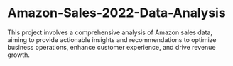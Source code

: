 # Amazon-Sales-2022-Data-Analysis
This project involves a comprehensive analysis of Amazon sales data, aiming to provide actionable insights and recommendations to optimize business operations, enhance customer experience, and drive revenue growth. 
